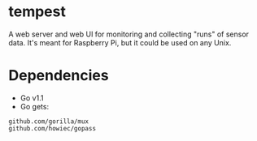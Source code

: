 tempest
=======

A web server and web UI for monitoring and collecting "runs" of sensor data.
It's meant for Raspberry Pi, but it could be used on any Unix.


Dependencies
========================

- Go v1.1
- Go gets:
```
github.com/gorilla/mux
github.com/howiec/gopass
```

